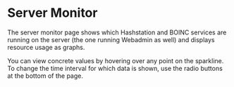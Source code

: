 Server Monitor
==============

The server monitor page shows which Hashstation and BOINC services are running on the server (the one running Webadmin as well) and displays resource usage as graphs.

You can view concrete values by hovering over any point on the sparkline. To change the time interval for which data is shown, use the radio buttons at the bottom of the page.
